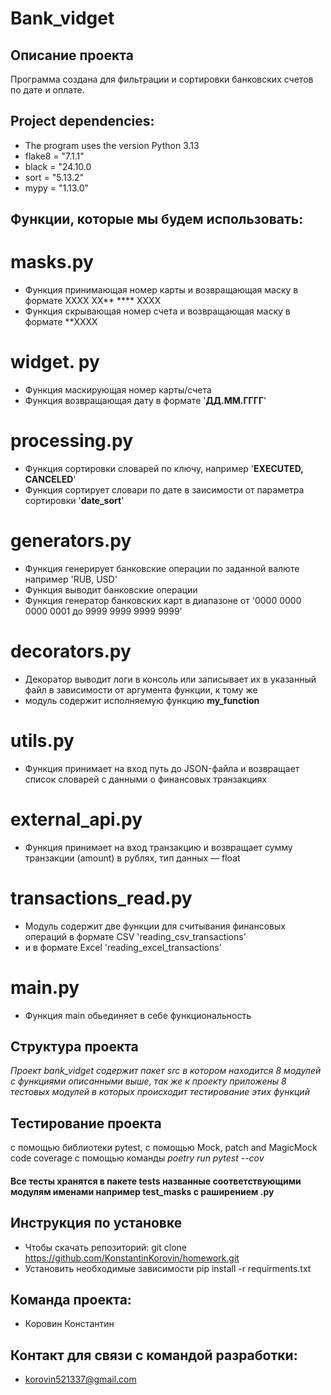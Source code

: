 # Bank_vidget
## Описание проекта
Программа создана для фильтрации и сортировки банковских счетов по дате и оплате.
## Project dependencies:
* The program uses the version Python 3.13
* flake8 = "7.1.1"
* black = "24.10.0
* sort = "5.13.2"
* mypy = "1.13.0"
## Функции, которые мы будем использовать:
# masks.py
* Функция принимающая номер карты и возвращающая маску в формате XXXX XX** **** XXXX
* Функция скрывающая номер счета и возвращающая маску в формате  **XXXX
# widget. py
* Функция маскирующая номер карты/счета
* Функция возвращающая дату в формате '**ДД.ММ.ГГГГ**'
# processing.py
* Функция сортировки словарей по ключу, например '**EXECUTED, CANCELED**'
* Функция сортирует словари по дате в заисимости от параметра сортировки '**date_sort**'
# generators.py
* Функция генерирует банковские операции по заданной валюте например 'RUB, USD'
* Функция выводит банковские операции 
* Функция генератор банковских карт в диапазоне от '0000 0000 0000 0001 до 9999 9999 9999 9999'
# decorators.py
* Декоратор выводит логи в консоль или записывает их в указанный файл в зависимости от аргумента функции, к тому же
* модуль содержит исполняемую функцию **my_function**
# utils.py
* Функция принимает на вход путь до JSON-файла и возвращает список словарей с данными о финансовых транзакциях
# external_api.py
* Функция принимает на вход транзакцию и возвращает сумму транзакции (amount) в рублях, тип данных — float
# transactions_read.py
* Модуль содержит две функции для считывания финансовых операций в формате CSV 'reading_csv_transactions' 
* и в формате Excel 'reading_excel_transactions'
# main.py
* Функция main обьединяет в себе функциональность 
## Структура проекта
*Проект bank_vidget содержит пакет src в котором находится 8 модулей с функциями описанными выше, так же к проекту
приложены 8 тестовых модулей в которых происходит тестирование этих функций*
## Тестирование проекта
с помощью библиотеки pytest,
с помощью Mock, patch and MagicMock
code сoverage c помощью команды *poetry run pytest --cov*
#### **Все тесты хранятся в пакете tests названные соответствующими модулям именами например test_masks с раширением .py**
## Инструкция по установке
* Чтобы скачать репозиторий:
git clone https://github.com/KonstantinKorovin/homework.git
* Установить необходимые зависимости
pip install -r requirments.txt
## Команда проекта:
* Коровин Константин
## Контакт для связи с командой разработки:
* korovin521337@gmail.com